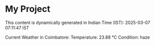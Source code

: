 # My Project

This content is dynamically generated in Indian Time (IST): 2025-03-07 07:11:47 IST


Current Weather in Coimbatore:
Temperature: 23.88 °C
Condition: haze

